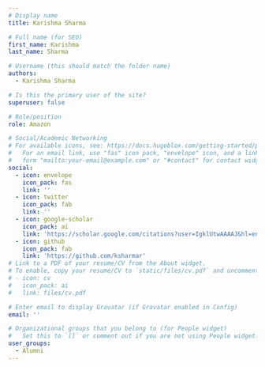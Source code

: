 ```yaml
---
# Display name
title: Karishma Sharma

# Full name (for SEO)
first_name: Karishma 
last_name: Sharma

# Username (this should match the folder name)
authors:
  - Karishma Sharma

# Is this the primary user of the site?
superuser: false

# Role/position
role: Amazon

# Social/Academic Networking
# For available icons, see: https://docs.hugoblox.com/getting-started/page-builder/#icons
#   For an email link, use "fas" icon pack, "envelope" icon, and a link in the
#   form "mailto:your-email@example.com" or "#contact" for contact widget.
social:
  - icon: envelope
    icon_pack: fas
    link: ''
  - icon: twitter
    icon_pack: fab
    link: ''
  - icon: google-scholar
    icon_pack: ai
    link: 'https://scholar.google.com/citations?user=IgklUtwAAAAJ&hl=en'
  - icon: github
    icon_pack: fab
    link: 'https://github.com/ksharmar'
# Link to a PDF of your resume/CV from the About widget.
# To enable, copy your resume/CV to `static/files/cv.pdf` and uncomment the lines below.
# - icon: cv
#   icon_pack: ai
#   link: files/cv.pdf

# Enter email to display Gravatar (if Gravatar enabled in Config)
email: ''

# Organizational groups that you belong to (for People widget)
#   Set this to `[]` or comment out if you are not using People widget.
user_groups:
  - Alumni
---
```

